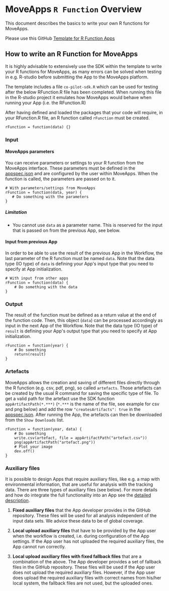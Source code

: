 # MoveApps `R Function` Overview
This document describes the basics to write your own R functions for MoveApps.

Please use this GitHub [Template for R Function Apps](https://github.com/movestore/Template_R_Function_App ':ignore')

## How to write an R Function for MoveApps
It is highly advisable to extensively use the SDK within the template to write your R functions for MoveApps, as many errors can be solved when testing in e.g. R-studio before submitting the App to the MoveApps platform.

The template includes a file `co-pilot-sdk.R` which can be used for testing after the below RFunction.R file has been completed. When running this file in the R-studio project it emulates how MoveApps would behave when running your App (i.e. the RFunction.R)


After having defined and loaded the packages that your code will require, in your RFunction.R file, an R function called `rFunction` must be created.
```
rFunction = function(data) {}
```

### Input
#### MoveApps parameters
You can receive parameters or settings to your R function from the MoveApps interface. These parameters must be defined in the [appspec.json](de/appspec.md) and are configured by the user within MoveApps. When the function is called, the parameters are passed on to it.
```
# With parameters/settings from MoveApps 
rFunction = function(data, year) {
   # Do something with the parameters
}
```

##### Limitation
- You cannot use  `data` as a parameter name. This is reserved for the input that is passed on from the previous App, see below.


#### Input from previous App
In order to be able to use the result of the previous App in the Workflow, the last parameter of the R function must be named `data`. Note that the data type (IO type) of `data` is defining your App's input type that you need to specify at App initialization.
```
# With input from other apps
rFunction = function(data) {
    # Do something with the data
}
```


### Output
The result of the function must be defined as a return value at the end of the function code. Then, this object (`data`) can be processed accordingly as input in the next App of the Workflow. Note that the data type (IO type) of `result` is defining your App's output type that you need to specify at App initialization.
```
rFunction = function(year) {
    # Do something
    return(result)
}
```

### Artefacts
MoveApps allows the creation and saving of different files directly through the R function (e.g. csv, pdf, png), so called `artefacts`. Those artefacts can be created by the usual R command for saving the specific type of file. To get a valid path for the artefact use the SDK function `appArtifactPath(*.***)` (`*.***` is the name of the file, see example for csv and png below) and add the row `"createsArtifacts": true` in the [appspec.json](appspec.md). After running the App, the artefacts can then be downloaded from the `Show Downloads` list.
```
rFunction = function(year, data) {
    # Do something
    write.csv(artefact, file = appArtifactPath("artefact.csv"))
	png(appArtifactPath("artefact.png"))
	# Plot your image
	dev.off()
}
```

### Auxiliary files

It is possible to design Apps that require auxiliary files, like e.g. a map with environmental information, that are useful for analysis with the tracking data. There are three types of auxiliary files (see below). For more details and how do integrate the full functionality into an App see the [detailed description](auxiliary.md).

 1. **Fixed auxiliary files** that the App developer provides in the GitHub repository. These files will be used for all analysis independent of the input data sets. We advice these data to be of global coverage.

 2. **Local upload auxiliary files** that have to be provided by the App user when the workflow is created, i.e. during configuration of the App settings. If the App user has not uploaded the required auxiliary files, the App cannot run correctly.

 3. **Local upload auxiliary files with fixed fallback files** that are a combination of the above. The App developer provides a set of fallback files in the GitHub repository. These files will be used if the App user does not upload the required auxiliary files. However, if the App user does upload the required auxiliary files with correct names from his/her local system, the fallback files are not used, but the uploaded ones.